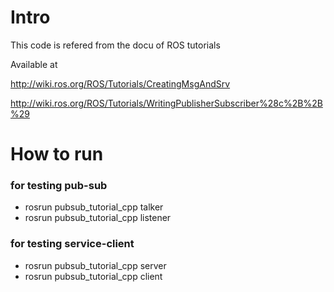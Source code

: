 # Intro

This code is refered from the docu of ROS tutorials

Available at 

http://wiki.ros.org/ROS/Tutorials/CreatingMsgAndSrv

http://wiki.ros.org/ROS/Tutorials/WritingPublisherSubscriber%28c%2B%2B%29


# How to run

### for testing pub-sub

* rosrun pubsub_tutorial_cpp talker
* rosrun pubsub_tutorial_cpp listener

### for testing service-client

* rosrun pubsub_tutorial_cpp server
* rosrun pubsub_tutorial_cpp client
